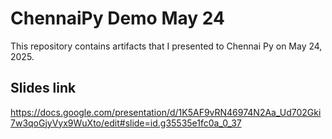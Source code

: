 # ChennaiPy Demo May 24
This repository contains artifacts that I presented to Chennai Py on May 24, 2025.

## Slides link
https://docs.google.com/presentation/d/1K5AF9vRN46974N2Aa_Ud702Gki7w3qoGjyVyx9WuXto/edit#slide=id.g35535e1fc0a_0_37


